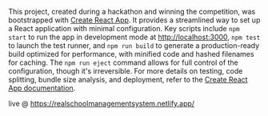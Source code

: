 This project, created during a hackathon and winning the competition, was bootstrapped with [Create React App](https://github.com/facebook/create-react-app). It provides a streamlined way to set up a React application with minimal configuration. Key scripts include `npm start` to run the app in development mode at [http://localhost:3000](http://localhost:3000), `npm test` to launch the test runner, and `npm run build` to generate a production-ready build optimized for performance, with minified code and hashed filenames for caching. The `npm run eject` command allows for full control of the configuration, though it's irreversible. For more details on testing, code splitting, bundle size analysis, and deployment, refer to the [Create React App documentation](https://facebook.github.io/create-react-app/docs/getting-started).

live @ https://realschoolmanagementsystem.netlify.app/
